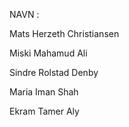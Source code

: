 NAVN :

Mats Herzeth Christiansen 

Miski Mahamud Ali

Sindre Rolstad Denby

Maria Iman Shah

Ekram Tamer Aly
